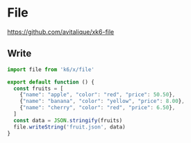 # File

https://github.com/avitalique/xk6-file

## Write

```js
import file from 'k6/x/file'

export default function () {
  const fruits = [
    {"name": "apple", "color": "red", "price": 50.50},
    {"name": "banana", "color": "yellow", "price": 8.00},
    {"name": "cherry", "color": "red", "price": 6.50},
  ]
  const data = JSON.stringify(fruits)
  file.writeString('fruit.json', data)
}
```
